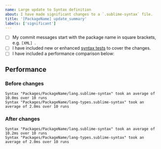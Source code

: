 ```yaml
---
name: Large update to Syntax definition
about: I have made significant changes to a `.sublime-syntax` file.
title: '[PackageName] update_summary'
labels: ['significant']
---
```


- [ ] My commit messages start with the package name in square brackets, e.g. `[XML] `.
- [ ] I have included new or enhanced [syntax tests](https://www.sublimetext.com/docs/syntax.html#testing) to cover the changes.
- [ ] I have included a performance comparison below:

## Performance

<!--
    Run "Tools > Build With... > Syntax Tests - Performance" and put the
    relevant output in the blocks below, both with and without your changes.
-->

### Before changes

```text
Syntax "Packages/PackageName/lang.sublime-syntax" took an average of 10.0ms over 10 runs
Syntax "Packages/PackageName/lang-types.sublime-syntax" took an average of 2.0ms over 10 runs
```

### After changes

```text
Syntax "Packages/PackageName/lang.sublime-syntax" took an average of 10.2ms over 10 runs
Syntax "Packages/PackageName/lang-types.sublime-syntax" took an average of 2.0ms over 10 runs
```
